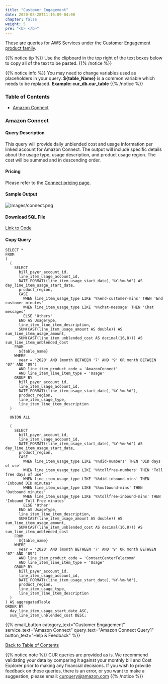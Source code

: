 ```yaml
---
title: "Customer Engagement"
date: 2020-08-28T11:16:09-04:00
chapter: false
weight: 5
pre: "<b> </b>"
---
```


These are queries for AWS Services under the [Customer Engagement product family](https://aws.amazon.com/products/customer-engagement/).  

{{% notice tip %}}
Use the clipboard in the top right of the text boxes below to copy all of the text to be pasted.
{{% /notice %}}

{{% notice info %}}
You may need to change variables used as placeholders in your query. **${table_Name}** is a common variable which needs to be replaced. **Example: cur_db.cur_table**
{{% /notice %}}

### Table of Contents
  * [Amazon Connect](#amazon-connect)
  
### Amazon Connect

#### Query Description
This query will provide daily unblended cost and usage information per linked account for Amazon Connect. The output will include specific details about the usage type, usage description, and product usage region.  The cost will be summed and in descending order.

#### Pricing
Please refer to the [Connect pricing page](https://aws.amazon.com/connect/pricing/).

#### Sample Output
![Images/connect.png](/Cost/300_CUR_Queries/Images/Customer_Engagement/connect.png)

#### Download SQL File
[Link to Code](/Cost/300_CUR_Queries/Code/Customer_Engagement/connect.sql)

#### Copy Query
    SELECT *
    FROM 
    ( 
      (
        SELECT
          bill_payer_account_id,
          line_item_usage_account_id,
          DATE_FORMAT((line_item_usage_start_date),'%Y-%m-%d') AS day_line_item_usage_start_date,
          product_region,
          CASE
            WHEN line_item_usage_type LIKE '%%end-customer-mins' THEN 'End customer minutes'
            WHEN line_item_usage_type LIKE '%%chat-message' THEN 'Chat messages'
            ELSE 'Others'
          END AS UsageType,
          line_item_line_item_description,
          SUM(CAST(line_item_usage_amount AS double)) AS sum_line_item_usage_amount,
          SUM(CAST(line_item_unblended_cost AS decimal(16,8))) AS sum_line_item_unblended_cost
        FROM 
          ${table_name}
        WHERE
          year = '2020' AND (month BETWEEN '7' AND '9' OR month BETWEEN '07' AND '09')
          AND line_item_product_code = 'AmazonConnect'
          AND line_item_line_item_type = 'Usage'
        GROUP BY
          bill_payer_account_id, 
          line_item_usage_account_id,
          DATE_FORMAT((line_item_usage_start_date),'%Y-%m-%d'),
          product_region,
          line_item_usage_type,
          line_item_line_item_description
      )

      UNION ALL

      (
        SELECT
          bill_payer_account_id,
          line_item_usage_account_id,
          DATE_FORMAT((line_item_usage_start_date),'%Y-%m-%d') AS day_line_item_usage_start_date,
          product_region,
          CASE
            WHEN line_item_usage_type LIKE '%%did-numbers' THEN 'DID days of use'
            WHEN line_item_usage_type LIKE '%%tollfree-numbers' THEN 'Toll free days of use'
            WHEN line_item_usage_type LIKE '%%did-inbound-mins' THEN 'Inbound DID minutes'
            WHEN line_item_usage_type LIKE '%%outbound-mins' THEN 'Outbound minutes'
            WHEN line_item_usage_type LIKE '%%tollfree-inbound-mins' THEN 'Inbound Toll Free minutes'
            ELSE 'Other'
          END AS UsageType,
          line_item_line_item_description,
          SUM(CAST(line_item_usage_amount AS double)) AS sum_line_item_usage_amount,
          SUM(CAST(line_item_unblended_cost AS decimal(16,8))) AS sum_line_item_unblended_cost
        FROM 
          ${table_name}
        WHERE
          year = '2020' AND (month BETWEEN '7' AND '9' OR month BETWEEN '07' AND '09')
          AND line_item_product_code = 'ContactCenterTelecomm'
          AND line_item_line_item_type = 'Usage'
        GROUP BY
          bill_payer_account_id, 
          line_item_usage_account_id,
          DATE_FORMAT((line_item_usage_start_date),'%Y-%m-%d'),
          product_region,
          line_item_usage_type,
          line_item_line_item_description
      )
    ) AS aggregatedTable
    ORDER BY
      day_line_item_usage_start_date ASC,
      sum_line_item_unblended_cost DESC;

{{% email_button category_text="Customer Engagement" service_text="Amazon Connect" query_text="Amazon Connect Query1" button_text="Help & Feedback" %}}

[Back to Table of Contents](#table-of-contents)

{{% notice note %}}
CUR queries are provided as is. We recommend validating your data by comparing it against your monthly bill and Cost Explorer prior to making any financial decisions. If you wish to provide feedback on these queries, there is an error, or you want to make a suggestion, please email: curquery@amazon.com
{{% /notice %}}





